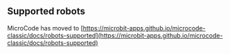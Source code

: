 ## Supported robots

MicroCode has moved to [https://microbit-apps.github.io/microcode-classic/docs/robots-supported](https://microbit-apps.github.io/microcode-classic/docs/robots-supported)